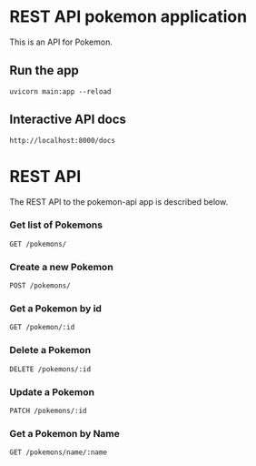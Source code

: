 # REST API pokemon application

This is an API for Pokemon.

## Run the app

    uvicorn main:app --reload  

## Interactive API docs

    http://localhost:8000/docs

# REST API

The REST API to the pokemon-api app is described below.

### Get list of Pokemons

`GET /pokemons/`

### Create a new Pokemon

`POST /pokemons/`

### Get a Pokemon by id

`GET /pokemon/:id`

### Delete a Pokemon

`DELETE /pokemons/:id`

### Update a Pokemon

`PATCH /pokemons/:id`

### Get a Pokemon by Name

`GET /pokemons/name/:name`
